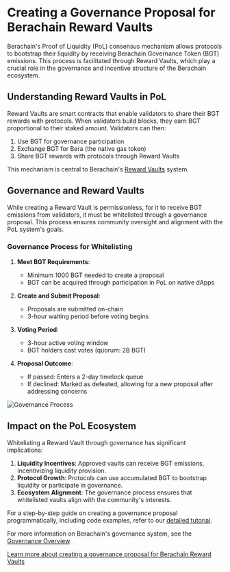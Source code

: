 # Creating a Governance Proposal for Berachain Reward Vaults

Berachain's Proof of Liquidity (PoL) consensus mechanism allows protocols to bootstrap their liquidity by receiving Berachain Governance Token (BGT) emissions. This process is facilitated through Reward Vaults, which play a crucial role in the governance and incentive structure of the Berachain ecosystem.

## Understanding Reward Vaults in PoL

Reward Vaults are smart contracts that enable validators to share their BGT rewards with protocols. When validators build blocks, they earn BGT proportional to their staked amount. Validators can then:

1. Use BGT for governance participation
2. Exchange BGT for Bera (the native gas token)
3. Share BGT rewards with protocols through Reward Vaults

This mechanism is central to Berachain's [Reward Vaults](https://docs.berachain.com/developers/contracts/rewards-vault) system.

## Governance and Reward Vaults

While creating a Reward Vault is permissionless, for it to receive BGT emissions from validators, it must be whitelisted through a governance proposal. This process ensures community oversight and alignment with the PoL system's goals.

### Governance Process for Whitelisting

1. **Meet BGT Requirements**: 
   - Minimum 1000 BGT needed to create a proposal
   - BGT can be acquired through participation in PoL on native dApps

2. **Create and Submit Proposal**:
   - Proposals are submitted on-chain
   - 3-hour waiting period before voting begins

3. **Voting Period**:
   - 3-hour active voting window
   - BGT holders cast votes (quorum: 2B BGT)

4. **Proposal Outcome**:
   - If passed: Enters a 2-day timelock queue
   - If declined: Marked as defeated, allowing for a new proposal after addressing concerns

![Governance Process](/assets/governance-process.png)

## Impact on the PoL Ecosystem

Whitelisting a Reward Vault through governance has significant implications:

1. **Liquidity Incentives**: Approved vaults can receive BGT emissions, incentivizing liquidity provision.
2. **Protocol Growth**: Protocols can use accumulated BGT to bootstrap liquidity or participate in governance.
3. **Ecosystem Alignment**: The governance process ensures that whitelisted vaults align with the community's interests.

For a step-by-step guide on creating a governance proposal programmatically, including code examples, refer to our [detailed tutorial](https://github.com/berachain/rewards-vault-tutorial).

For more information on Berachain's governance system, see the [Governance Overview](/learn/governance/).

[Learn more about creating a governance proposal for Berachain Reward Vaults](https://blog.berachain.com/blog/creating-a-governance-proposal-for-berachain-reward-vaults)